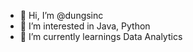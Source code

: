 - 👋 Hi, I’m @dungsinc
- 👀 I’m interested in Java, Python
- 🌱 I’m currently learnings Data Analytics 

<!---
dungsinc/dungsinc is a ✨ special ✨ repository because its `README.md` (this file) appears on your GitHub profile.
You can click the Preview link to take a look at your changes.
--->
